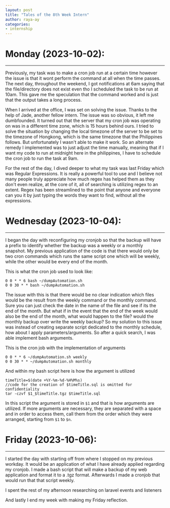 ```yaml
---
layout: post
title: "Tales of the 8th Week Intern"
author: raya-ay
categories: 
- internship
---
```


# Monday (2023-10-02):
---

Previously, my task was to make a cron job run at a certain time however the issue is that it wont perform the command at all when the time passes. The next day, throughout the weekend, I got notifications at 6am saying that the file/directory does not exist even tho I scheduled the task to be run at 10am. This gave me the speculation that the command worked and is just that the output takes a long process. 

When I arrived at the office, I was set on solving the issue. Thanks to the help of Jade, another fellow intern. The issue was so obvious, it left me dumbfounded. It turned out that the server that my cron job was operating on was in a different time zone, which is 15 hours behind ours. I tried to solve the situation by changing the local timezone of the server to be set to the timezone of Hongkong, which is the same timezone that the Philippines follows. But unfortunately I wasn't able to make it work. So an alternate remedy I implemented was to just adjust the time manually, meaning that if I want my code to run at midnight here in the philippines, I have to schedule the cron job to run the task at 9am.

For the rest of the day, I dived deeper to what my task was last Friday which was Regular Expressions. It is really a powerful tool to use and I believe not many people truly appreciate how much regex has helped them as they don't even realize, at the core of it, all of searching is utilizing regex to an extent. Regex has been streamlined to the point that anyone and everyone can you it by just typing the words they want to find, without all the expressions.


# Wednesday (2023-10-04):
---

I began the day with reconfiguring my cronjob so that the backup will have a prefix to identify whether the backup was a weekly or a monthly snapshot. My previous application of the code is that there would only be two cron commands which runs the same script one which will be weekly, while the other would be every end of the month. 

This is what the cron job used to look like:
```
0 0 * * 6 bash ~/dumpAutomation.sh 
0 0 30 * * bash ~/dumpAutomation.sh
```

The issue with this is that there would be no clear indication which files would be the result from the weekly command or the monthly command. Sure you can just check the date in the name of the file and see if its the end of the month. But what if in the event that the end of the week would also be the end of the month, what would happen to the file? would the monthly backup over write the weekly backup? So my solution to this issue was instead of creating separate script dedicated to the monthly schedule, how about I apply parameters/arguments. So after a quick search, I was able implement bash arguments.

This is the cron job with the implementation of arguments
```
0 0 * * 6 ~/dumpAutomation.sh weekly 
0 0 30 * * ~/dumpAutomation.sh monthly
```

And within my bash script here is how the argument is utilized
```
timeTitle=$(date +%Y-%m-%d-%H%M%s)
//code for the creation of $timeTitle.sql is omitted for confidentiality
tar -czvf $1_$timeTitle.tgz $timeTitle.sql
```

In this script the argument is stored in `$1` and that is how arguments are utilized. If more arguments are necessary, they are separated with a space and in order to access them, call them from the order which they were arranged, starting from `$1` to `$n`.


# Friday (2023-10-06):
---

I started the day with starting off from where I stopped on my previous workday. It would be an application of what I have already applied regarding my cronjob. I made a bash script that will make a backup of my web application and format it to a .tgz format. Afterwards I made a cronjob that would run that that script weekly.

I spent the rest of my afternoon researching on laravel events and listeners

And lastly I end my week with making my Friday reflection.